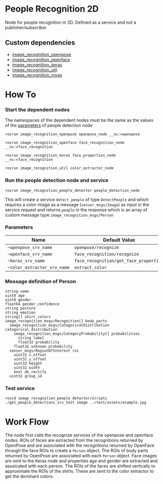 # People Recognition 2D
Node for people recognition in 2D. Defined as a service and not a publisher/subscriber.

## Custom dependencies
- [image_recognition_openpose](https://github.com/tue-robotics/image_recognition/image_recognition_openpose)
- [image_recognition_openface](https://github.com/tue-robotics/image_recognition/image_recognition_openpose)
- [image_recognition_keras](https://github.com/tue-robotics/image_recognition/image_recognition_keras)
- [image_recognition_util](https://github.com/tue-robotics/image_recognition/image_recognition_util)
- [image_recognition_msgs](https://github.com/tue-robotics/image_recognition/image_recognition_msgs)

# How To
### Start the dependent nodes
The namespaces of the dependent nodes must be the same as the values of the [parameters](#parameters) of people detection node 
```
rosrun image_recognition_openpose openpose_node __ns:=openpose

rosrun image_recognition_openface face_recognition_node __ns:=face_recognition

rosrun image_recognition_keras face_properties_node __ns:=face_recognition

rosrun image_recognition_util color_extractor_node
```

### Run the people detection node and service
```
rosrun image_recognition_people_detector people_detection_node
```
This will create a service `detect_people` of type `DetectPeople` and which requires a color image as a message
(`sensor_msgs/Image`) as input in the service request and returns `people` in the response which is an array of 
custom message type `image_recognition_msgs/Person`

### Parameters
| Name                         | Default Value                         |
|------------------------------|---------------------------------------|
| `~openpose_srv_name`         | `openpose/recognize`                  |
| `~openface_srv_name`         | `face_recognition/recognize`          |
| `~keras_srv_name`            | `face_recognition/get_face_properties`|
| `~color_extractor_srv_name`  | `extract_color`                       |

### Message definition of Person
```
string name
uint8 age
uint8 gender
float64 gender_confidence
string posture
string emotion
string[] shirt_colors
image_recognition_msgs/Recognition[] body_parts
  image_recognition_msgs/CategoricalDistribution categorical_distribution
    image_recognition_msgs/CategoryProbability[] probabilities
      string label
      float32 probability
    float32 unknown_probability
  sensor_msgs/RegionOfInterest roi
    uint32 x_offset
    uint32 y_offset
    uint32 height
    uint32 width
    bool do_rectify
  uint32 group_id
```
### Test service
```
roscd image_recognition_people_detector/scripts
./get_people_detections_srv_test image ../test/assets/example.jpg
```

# Work Flow
The node first calls the recognize services of the openpose and openface nodes. ROIs of faces are extracted from the recognitions returned by OpenPose and are associated with the recognitions returned by OpenFace through the face ROIs to create a `Person` object. The ROIs of body parts returned by OpenPose are associated with each `Person` object. Face images are sent to the Keras node and properties age and gender are extracted and assoicated with each person. The ROIs of the faces are shifted vertically to approximate the ROIs of the shirts. These are sent to the color extractor to get the dominant colors.
